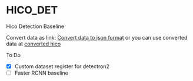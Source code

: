 # HICO_DET
Hico Detection Baseline

Convert data as link:
[Convert data to json format](https://github.com/BigRedT/no_frills_hoi_det/tree/release_v1/data/hico)
or you can use converted data at [converted hico](https://drive.google.com/file/d/1mOMZqt-DPhDHJLZyQJ7_V3qmHTXvNYs5/view?usp=sharing)

To Do
- [x] Custom dataset register for detectron2
- [ ] Faster RCNN baseline
